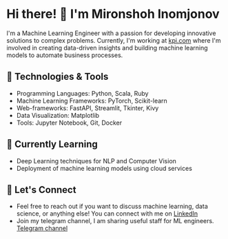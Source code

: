 # Hi there! 👋 I'm Mironshoh Inomjonov

I'm a Machine Learning Engineer with a passion for developing innovative solutions to complex problems. Currently, I'm working at [kpi.com](https://www.kpi.com/) where I'm involved in creating data-driven insights and building machine learning models to automate business processes.

## 🔧 Technologies & Tools
- Programming Languages: Python, Scala, Ruby
- Machine Learning Frameworks: PyTorch, Scikit-learn
- Web-frameworks: FastAPI, Streamlit, Tkinter, Kivy
- Data Visualization: Matplotlib
- Tools: Jupyter Notebook, Git, Docker

## 🌱 Currently Learning
- Deep Learning techniques for NLP and Computer Vision
- Deployment of machine learning models using cloud services

## 💬 Let's Connect
- Feel free to reach out if you want to discuss machine learning, data science, or anything else! You can connect with me on [LinkedIn](https://www.linkedin.com/in/mironshoh-inomjonov)
- Join my telegram channel, I am sharing useful staff for ML engineers. [Telegram channel](https://t.me/mironshohinomjonov)
